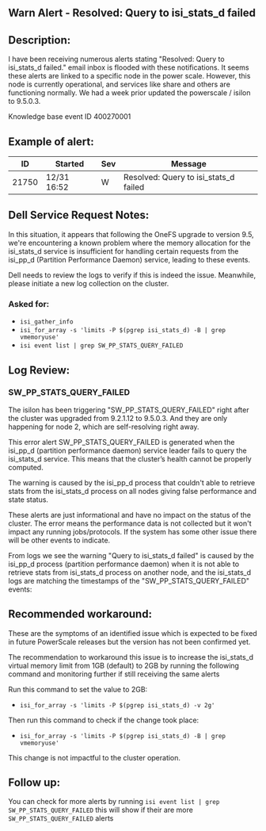 ## Warn Alert - Resolved: Query to isi_stats_d failed

## Description:
I have been receiving numerous alerts stating "Resolved: Query to isi_stats_d failed." email inbox is flooded with these notifications. It seems these alerts are linked to a specific node in the power scale. However, this node is currently operational, and services like share and others are functioning normally. 
We had a week prior updated the powerscale / isilon to 9.5.0.3.

Knowledge base event ID 400270001 

## Example of alert:

| ID    | Started       | Sev | Message                                     |
|-------|---------------|-----|---------------------------------------------|
| 21750 | 12/31 16:52   | W   | Resolved: Query to isi_stats_d failed       |


## Dell Service Request Notes:
In this situation, it appears that following the OneFS upgrade to version 9.5, we're encountering a known problem where the memory allocation for the isi_stats_d service is insufficient for handling certain requests from the isi_pp_d (Partition Performance Daemon) service, leading to these events.

Dell needs to review the logs to verify if this is indeed the issue. Meanwhile, please initiate a new log collection on the cluster. 

### Asked for:
- `isi_gather_info`
- `isi_for_array -s 'limits -P $(pgrep isi_stats_d) -B | grep vmemoryuse'`
- `isi event list | grep SW_PP_STATS_QUERY_FAILED`

## Log Review:

### SW_PP_STATS_QUERY_FAILED
The isilon has been triggering "SW_PP_STATS_QUERY_FAILED" right after the cluster was upgraded from 9.2.1.12 to 9.5.0.3. And they are only happening for node 2, which are self-resolving right away.

This error alert SW_PP_STATS_QUERY_FAILED is generated when the isi_pp_d (partition performance daemon) service leader fails to query the isi_stats_d service. This means that the cluster’s health cannot be properly computed. 

The warning is caused by the isi_pp_d process that couldn't able to retrieve stats from the isi_stats_d process on all nodes giving false performance and state status.

These alerts are just informational and have no impact on the status of the cluster. The error means the performance data is not collected but it won't impact any running jobs/protocols. If the system has some other issue there will be other events to indicate.

From logs we see the warning "Query to isi_stats_d failed" is caused by the isi_pp_d process (partition performance daemon) when it is not able to retrieve stats from isi_stats_d process on another node, and the isi_stats_d logs are matching the timestamps of the "SW_PP_STATS_QUERY_FAILED" events: 

## Recommended workaround:
These are the symptoms of an identified issue which is expected to be fixed in future PowerScale releases but the version has not been confirmed yet.

The recommendation to workaround this issue is to increase the isi_stats_d virtual memory limit from 1GB (default) to 2GB by running the following command and monitoring further if still receiving the same alerts

Run this command to set the value to 2GB:

- `isi_for_array -s 'limits -P $(pgrep isi_stats_d) -v 2g'`

Then run this command to check if the change took place:

- `isi_for_array -s 'limits -P $(pgrep isi_stats_d) -B | grep vmemoryuse'`

This change is not impactful to the cluster operation.

## Follow up:
You can check for more alerts by running `isi event list | grep SW_PP_STATS_QUERY_FAILED` this will show if their are more `SW_PP_STATS_QUERY_FAILED` alerts
